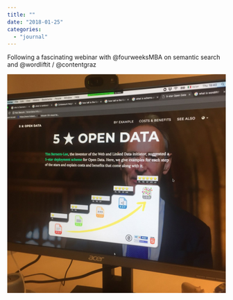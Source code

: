 ```yaml
---
title: ""
date: "2018-01-25"
categories: 
  - "journal"
---
```


Following a fascinating webinar with @fourweeksMBA on semantic search and @wordliftit / @contentgraz

![](images/e42fb35f8c.jpg)
